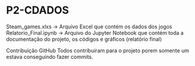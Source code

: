 # P2-CDADOS

Steam_games.xlxs -> Arquivo Excel que contém os dados dos jogos
Relatorio_Final.ipynb -> Arquivo do Jupyter Notebook que contém toda a documentação do projeto, os códigos e gráficos (relatório final)

Contribuição GitHub
Todos contribuiram para o projeto porem somente um estava conseguindo fazer commits.
